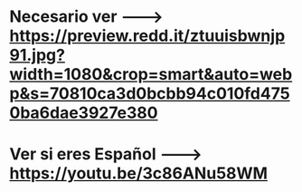# Necesario ver ---> https://preview.redd.it/ztuuisbwnjp91.jpg?width=1080&crop=smart&auto=webp&s=70810ca3d0bcbb94c010fd4750ba6dae3927e380

# Ver si eres Español ---> https://youtu.be/3c86ANu58WM
